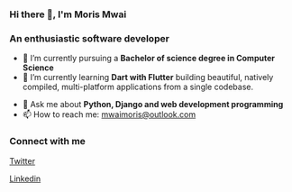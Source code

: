 ### Hi there 👋, I'm Moris Mwai 
### An enthusiastic software developer 



- 🔭 I’m currently pursuing a <b>Bachelor of science degree in Computer Science</b> 
- 🌱 I’m currently learning <b>Dart with Flutter</b> building beautiful, natively compiled, multi-platform applications from a single codebase.
<!--- 👯 I’m looking to collaborate on ...-->
<!--- 🤔 I’m looking for help with ...-->
- 💬 Ask me about <b>Python, Django and web development programming</b>
- 📫 How to reach me: mwaimoris@outlook.com
<!--- 😄 Pronouns: ...-->
<!--- ⚡ Fun fact: ...-->
### Connect with me

<a href="https://twitter.com/moriss_em">Twitter <i class="fa fa-twitter"></i></a>


<a href="https://www.linkedin.com/in/moris-m">Linkedin <i class="fa fa-linkedin"></i></a>

 


 





 





 


